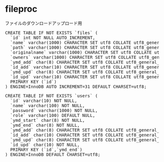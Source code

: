 # fileproc
ファイルのダウンロードアップロード用

<pre>
CREATE TABLE IF NOT EXISTS `files` (
  `id` int NOT NULL AUTO_INCREMENT,
  `name` varchar(1000) CHARACTER SET utf8 COLLATE utf8_general_ci NOT NULL,
  `path` varchar(1000) CHARACTER SET utf8 COLLATE utf8_general_ci NOT NULL,
  `originalname` varchar(1000) CHARACTER SET utf8 COLLATE utf8_general_ci NOT NULL,
  `owners` varchar(1000) CHARACTER SET utf8 COLLATE utf8_general_ci DEFAULT NULL,
  `ymd_add` char(8) CHARACTER SET utf8 COLLATE utf8_general_ci NOT NULL,
  `id_add` varchar(10) CHARACTER SET utf8 COLLATE utf8_general_ci NOT NULL,
  `ymd_upd` char(8) CHARACTER SET utf8 COLLATE utf8_general_ci NOT NULL,
  `id_upd` varchar(10) CHARACTER SET utf8 COLLATE utf8_general_ci NOT NULL,
  PRIMARY KEY (`id`)
) ENGINE=InnoDB AUTO_INCREMENT=31 DEFAULT CHARSET=utf8;
</pre>

<pre>
CREATE TABLE IF NOT EXISTS `users` (
  `id` varchar(10) NOT NULL,
  `name` varchar(100) NOT NULL,
  `password` varchar(1000) NOT NULL,
  `role` varchar(100) DEFAULT NULL,
  `ymd_start` char(8) NOT NULL,
  `ymd_end` char(8) NOT NULL,
  `ymd_add` char(8) CHARACTER SET utf8 COLLATE utf8_general_ci NOT NULL,
  `id_add` char(10) CHARACTER SET utf8 COLLATE utf8_general_ci NOT NULL,
  `ymd_upd` char(8) CHARACTER SET utf8 COLLATE utf8_general_ci NOT NULL,
  `id_upd` char(10) NOT NULL,
  PRIMARY KEY (`id`,`ymd_end`)
) ENGINE=InnoDB DEFAULT CHARSET=utf8;
</pre>